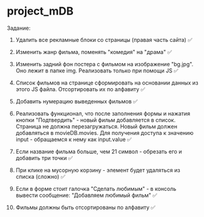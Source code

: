 # project_mDB
 
Задание:

1) Удалить все рекламные блоки со страницы (правая часть сайта) ✅

2) Изменить жанр фильма, поменять "комедия" на "драма" ✅

3) Изменить задний фон постера с фильмом на изображение "bg.jpg". Оно лежит в папке img.
Реализовать только при помощи JS ✅

4) Список фильмов на странице сформировать на основании данных из этого JS файла.
Отсортировать их по алфавиту ✅

5) Добавить нумерацию выведенных фильмов ✅

6) Реализовать функционал, что после заполнения формы и нажатия кнопки "Подтвердить" - 
новый фильм добавляется в список. Страница не должна перезагружаться.
Новый фильм должен добавляться в movieDB.movies.
Для получения доступа к значению input - обращаемся к нему как input.value ✅

7) Если название фильма больше, чем 21 символ - обрезать его и добавить три точки ✅

8) При клике на мусорную корзину - элемент будет удаляться из списка (сложно) ✅

9) Если в форме стоит галочка "Сделать любимым" - в консоль вывести сообщение: 
"Добавляем любимый фильм" ✅

10) Фильмы должны быть отсортированы по алфавиту ✅
